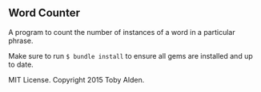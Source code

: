 ## Word Counter

A program to count the number of instances of a word in a particular phrase.

Make sure to run ```$ bundle install``` to ensure all gems are installed and up to date.

MIT License. Copyright 2015 Toby Alden.
